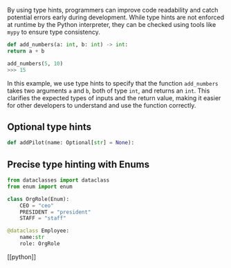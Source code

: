 By using type hints, programmers can improve code readability and catch potential errors early during development. While type hints are not enforced at runtime by the Python interpreter, they can be checked using tools like `mypy` to ensure type consistency.

```python
def add_numbers(a: int, b: int) -> int:
return a + b  

add_numbers(5, 10)  
>>> 15
```

In this example, we use type hints to specify that the function `add_numbers` takes two arguments `a` and `b`, both of type `int`, and returns an `int`. This clarifies the expected types of inputs and the return value, making it easier for other developers to understand and use the function correctly.

## Optional type hints

```python
def addPilot(name: Optional[str] = None):
```

## Precise type hinting with Enums

```python
from dataclasses import dataclass
from enum import enum

class OrgRole(Enum):
    CEO = "ceo"
    PRESIDENT = "president"
    STAFF = "staff"

@dataclass Employee:
    name:str
    role: OrgRole
```

[[python]]